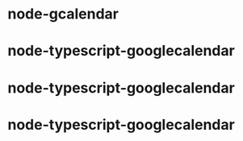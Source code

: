 # node-gcalendar
# node-typescript-googlecalendar
# node-typescript-googlecalendar
# node-typescript-googlecalendar
